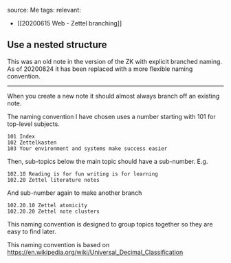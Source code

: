 source: Me
tags:
relevant:
- [[20200615 Web - Zettel branching]]

## Use a nested structure
This was an old note in the version of the ZK with explicit branched naming. As of 20200824 it has been replaced with a more flexible naming convention.

---

When you create a new note it should almost always branch off an existing note.

The naming convention I have chosen uses a number starting with 101 for top-level subjects.

```
101 Index
102 Zettelkasten
103 Your environment and systems make success easier
```

Then, sub-topics below the main topic should have a sub-number. E.g.

```
102.10 Reading is for fun writing is for learning
102.20 Zettel literature notes
```

And sub-number again to make another branch

```
102.20.10 Zettel atomicity
102.20.20 Zettel note clusters
```

This naming convention is designed to group topics together so they are easy to find later.

This naming convention is based on https://en.wikipedia.org/wiki/Universal_Decimal_Classification

